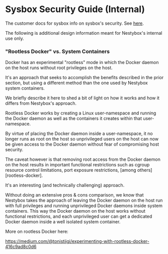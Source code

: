 Sysbox Security Guide (Internal)
================================

The customer docs for sysbox info on sysbox's security.
See [here](https://github.com/nestybox/sysbox-staging/blob/master/docs/security.md).

The following is additional design information meant for Nestybox's
internal use only.

### "Rootless Docker" vs. System Containers

Docker has an experimental "rootless" mode in which the Docker daemon
on the host runs without root privileges on the host.

It's an approach that seeks to accomplish the benefits described in
the prior section, but using a different method than the one used by
Nestybox system containers.

We briefly describe it here to shed a bit of light on how it works and how
it differs from Nestybox's approach.

Rootless Docker works by creating a Linux user-namespace and running
the Docker daemon as well as the containers it creates within that
user-namespace.

By virtue of placing the Docker daemon inside a user-namespace, it no
longer runs as root on the host so unprivileged users on the host can
now be given access to the Docker daemon without fear of compromising
host security.

The caveat however is that removing root access from the Docker daemon
on the host results in important functional restrictions such as
cgroup resource control limitations, port exposure restrictions,
[among others][rootless-docker].

It's an interesting (and technically challenging) approach.

Without doing an extensive pros & cons comparison, we know that
Nestybox takes the approach of leaving the Docker daemon on the host
run with full privileges and running unprivileged Docker daemons
inside system containers. This way the Docker daemon on the host works
without functional restrictions, and each unprivileged user can get a
dedicated Docker daemon inside a well isolated system container.

More on rootless Docker here:

https://medium.com/@tonistiigi/experimenting-with-rootless-docker-416c9ad8c0d6

